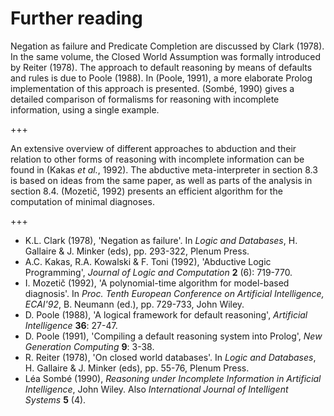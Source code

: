 <!--H3: Section-->
# Further reading #

Negation as failure and Predicate Completion are discussed by Clark (1978). In the same volume, the Closed World Assumption was formally introduced by Reiter (1978). The approach to default reasoning by means of defaults and rules is due to Poole (1988). In (Poole, 1991), a more elaborate Prolog implementation of this approach is presented. (Somb&eacute;, 1990) gives a detailed comparison of formalisms for reasoning with incomplete information, using a single example.

+++

An extensive overview of different approaches to abduction and their relation to other forms of reasoning with incomplete information can be found in (Kakas *et al.*, 1992). The abductive meta-interpreter in section 8.3 is based on ideas from the same paper, as well as parts of the analysis in section 8.4. (Mozeti&#269;, 1992) presents an efficient algorithm for the computation of minimal diagnoses.

+++

* K.L. Clark (1978), 'Negation as failure'. In *Logic and Databases*, H. Gallaire & J. Minker (eds), pp. 293-322, Plenum Press.
* A.C. Kakas, R.A. Kowalski & F. Toni (1992), 'Abductive Logic Programming', *Journal of Logic and Computation* **2** (6): 719-770.
* I. Mozeti&#269; (1992), 'A polynomial-time algorithm for model-based diagnosis'. In *Proc. Tenth European Conference on Artificial Intelligence, ECAI'92*, B. Neumann (ed.), pp. 729-733, John Wiley.
* D. Poole (1988), 'A logical framework for default reasoning', *Artificial Intelligence* **36**: 27-47.
* D. Poole (1991), 'Compiling a default reasoning system into Prolog', *New Generation Computing* **9**: 3-38.
* R. Reiter (1978), 'On closed world databases'. In *Logic and Databases*, H. Gallaire & J. Minker (eds), pp. 55-76, Plenum Press.
* L&eacute;a Somb&eacute; (1990), *Reasoning under Incomplete Information in Artificial Intelligence*, John Wiley. Also *International Journal of Intelligent Systems* **5** (4).
